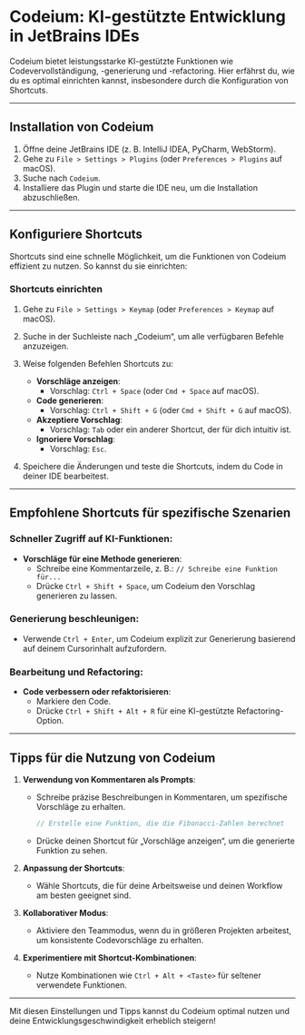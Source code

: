 # Codeium: KI-gestützte Entwicklung in JetBrains IDEs

Codeium bietet leistungsstarke KI-gestützte Funktionen wie Codevervollständigung, -generierung und -refactoring. Hier erfährst du, wie du es optimal einrichten kannst, insbesondere durch die Konfiguration von Shortcuts.

---

## **Installation von Codeium**
1. Öffne deine JetBrains IDE (z. B. IntelliJ IDEA, PyCharm, WebStorm).
2. Gehe zu `File > Settings > Plugins` (oder `Preferences > Plugins` auf macOS).
3. Suche nach `Codeium`.
4. Installiere das Plugin und starte die IDE neu, um die Installation abzuschließen.

---

## **Konfiguriere Shortcuts**
Shortcuts sind eine schnelle Möglichkeit, um die Funktionen von Codeium effizient zu nutzen. So kannst du sie einrichten:

### **Shortcuts einrichten**
1. Gehe zu `File > Settings > Keymap` (oder `Preferences > Keymap` auf macOS).
2. Suche in der Suchleiste nach „Codeium“, um alle verfügbaren Befehle anzuzeigen.
3. Weise folgenden Befehlen Shortcuts zu:
   - **Vorschläge anzeigen**:
     - Vorschlag: `Ctrl + Space` (oder `Cmd + Space` auf macOS).
   - **Code generieren**:
     - Vorschlag: `Ctrl + Shift + G` (oder `Cmd + Shift + G` auf macOS).
   - **Akzeptiere Vorschlag**:
     - Vorschlag: `Tab` oder ein anderer Shortcut, der für dich intuitiv ist.
   - **Ignoriere Vorschlag**:
     - Vorschlag: `Esc`.

4. Speichere die Änderungen und teste die Shortcuts, indem du Code in deiner IDE bearbeitest.

---

## **Empfohlene Shortcuts für spezifische Szenarien**
### Schneller Zugriff auf KI-Funktionen:
- **Vorschläge für eine Methode generieren**:
  - Schreibe eine Kommentarzeile, z. B.: `// Schreibe eine Funktion für...`
  - Drücke `Ctrl + Shift + Space`, um Codeium den Vorschlag generieren zu lassen.
  
### Generierung beschleunigen:
- Verwende `Ctrl + Enter`, um Codeium explizit zur Generierung basierend auf deinem Cursorinhalt aufzufordern.

### Bearbeitung und Refactoring:
- **Code verbessern oder refaktorisieren**:
  - Markiere den Code.
  - Drücke `Ctrl + Shift + Alt + R` für eine KI-gestützte Refactoring-Option.

---

## **Tipps für die Nutzung von Codeium**
1. **Verwendung von Kommentaren als Prompts**:
   - Schreibe präzise Beschreibungen in Kommentaren, um spezifische Vorschläge zu erhalten.
     ```java
     // Erstelle eine Funktion, die die Fibonacci-Zahlen berechnet
     ```
   - Drücke deinen Shortcut für „Vorschläge anzeigen“, um die generierte Funktion zu sehen.

2. **Anpassung der Shortcuts**:
   - Wähle Shortcuts, die für deine Arbeitsweise und deinen Workflow am besten geeignet sind.

3. **Kollaborativer Modus**:
   - Aktiviere den Teammodus, wenn du in größeren Projekten arbeitest, um konsistente Codevorschläge zu erhalten.

4. **Experimentiere mit Shortcut-Kombinationen**:
   - Nutze Kombinationen wie `Ctrl + Alt + <Taste>` für seltener verwendete Funktionen.

---

Mit diesen Einstellungen und Tipps kannst du Codeium optimal nutzen und deine Entwicklungsgeschwindigkeit erheblich steigern!
